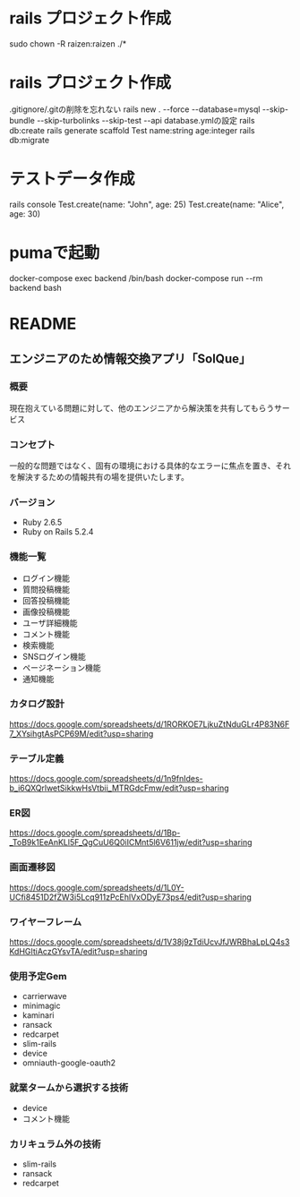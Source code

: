   # rails プロジェクト作成
 sudo chown -R raizen:raizen ./*

 # rails プロジェクト作成
 .gitignore/.gitの削除を忘れない
 rails new . --force --database=mysql   --skip-bundle --skip-turbolinks --skip-test --api
 database.ymlの設定
 rails db:create
 rails generate scaffold Test name:string age:integer
 rails db:migrate

# テストデータ作成
rails console
Test.create(name: "John", age: 25)
Test.create(name: "Alice", age: 30)

# pumaで起動

docker-compose exec backend /bin/bash
docker-compose run --rm backend bash


# README
## エンジニアのため情報交換アプリ「SolQue」
### 概要
現在抱えている問題に対して、他のエンジニアから解決策を共有してもらうサービス
### コンセプト
一般的な問題ではなく、固有の環境における具体的なエラーに焦点を置き、それを解決するための情報共有の場を提供いたします。

### バージョン
- Ruby 2.6.5
- Ruby on Rails 5.2.4

### 機能一覧
- ログイン機能
- 質問投稿機能
- 回答投稿機能
- 画像投稿機能
- ユーザ詳細機能
- コメント機能
- 検索機能
- SNSログイン機能
- ページネーション機能
- 通知機能




### カタログ設計
https://docs.google.com/spreadsheets/d/1RORKOE7LjkuZtNduGLr4P83N6F7_XYsihgtAsPCP69M/edit?usp=sharing
### テーブル定義
https://docs.google.com/spreadsheets/d/1n9fnIdes-b_i6QXQrlwetSikkwHsVtbii_MTRGdcFmw/edit?usp=sharing
### ER図
https://docs.google.com/spreadsheets/d/1Bp-_ToB9k1EeAnKLl5F_QgCuU6Q0iICMnt5l6V611jw/edit?usp=sharing
### 画面遷移図
https://docs.google.com/spreadsheets/d/1L0Y-UCfi8451D2fZW3i5Lcq911zPcEhlVxODyE73ps4/edit?usp=sharing
### ワイヤーフレーム
https://docs.google.com/spreadsheets/d/1V38j9zTdiUcvJfJWRBhaLpLQ4s3KdHGItiAczGYsvTA/edit?usp=sharing

### 使用予定Gem
- carrierwave
- minimagic
- kaminari
- ransack
- redcarpet
- slim-rails
- device
- omniauth-google-oauth2

### 就業タームから選択する技術
- device
- コメント機能

### カリキュラム外の技術
- slim-rails
- ransack
- redcarpet
